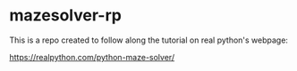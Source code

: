 # mazesolver-rp
This is a repo created to follow along the tutorial on real python's webpage:

https://realpython.com/python-maze-solver/

